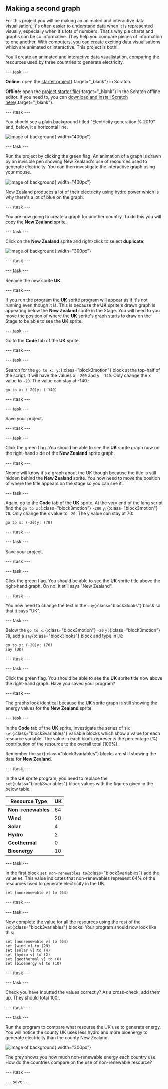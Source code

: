 ## Making a second graph

For this project you will be making an animated and interactive data visualisation. It's often easier to understand data when it is represented visually, especially when it's lots of numbers. That's why pie charts and graphs can be so informative. They help you compare pieces of information to one another. With computers, you can create exciting data visualisations which are animated or interactive. This project is both!

You'll create an animated and interactive data vsualistation, comparing the resources used by three countries to generate electricity.

--- task ---

**Online:** open the [starter project](http://rpf.io/electricity-generation-on){:target="_blank"} in Scratch.
 
**Offline:** open the [project starter file](http://rpf.io/p/en/serene-scene-go){:target="_blank"} in the Scratch offline editor. If you need to, you can [download and install Scratch here](https://scratch.mit.edu/download){:target="_blank"}.

--- /task ---

You should see a plain background titled "Electricity generation % 2019" and, below, it a horizontal line.

![image of background](images/electricity-starter.png){:width="400px"}

--- task ---

Run the project by clicking the green flag. An animation of a graph is drawn by an invisible pen showing New Zealand's use of resources used to generate electricity. You can then investigate the interactive graph using your mouse.

![image of background](images/electricity-starter-green-flag.png){:width="400px"}

New Zealand produces a lot of their electricity using hydro power which is why there's a lot of blue on the graph.

--- /task ---

You are now going to create a graph for another country. To do this you will copy the **New Zealand** sprite.  

--- task ---

Click on the **New Zealand** sprite and right-click to select **duplicate**.

![image of background](images/electricity-copy-sprite.png){:width="300px"}

--- /task ---

--- task ---

Rename the new sprite **UK**. 

--- /task ---

If you run the program the **UK** sprite program will appear as if it's not running even though it is. This is because the **UK** sprite's drawn graph is appearing below the **New Zealand** sprite in the Stage. You will need to you move the position of where the **UK** sprite's graph starts to draw on the Stage to be able to see the **UK** sprite.

--- task ---

Go to the **Code** tab of the **UK** sprite.

--- /task ---

--- task ---

Search for the `go to x: y:`{:class="block3motion"} block at the top-half of the script. It will have the values x: `-200` and y: `-140`. Only change the x value to `-20`. The value can stay at -140.:

```blocks3
go to x: (-20)y: (-140)
```
--- /task ---

--- task ---

Save your project.

--- /task ---

--- task ---

Click the green flag. You should be able to see the **UK** sprite graph now on the right-hand side of the **New Zealand** sprite graph.

--- /task ---

Noone will know it's a graph about the UK though because the title is still hidden behind the **New Zealand** sprite. You now need to move the position of where the title appears on the stage so you can see it.

--- task ---

Again, go to the **Code** tab of the **UK** sprite. At the very end of the long script find the `go to x:`{:class="block3motion"} `-200` `y:`{:class="block3motion"} `70`. Only change the x value to `-20`. The y value can stay at 70:

```blocks3
go to x: (-20)y: (70)
```

--- /task ---

--- task ---

Save your project.

--- /task ---

--- task ---

Click the green flag. You should be able to see the **UK** sprite title above the right-hand graph. On no! It still says "New Zealand".

--- /task ---

You now need to change the text in the `say`{:class="block3looks"} block so that it says "UK".

--- task ---

Below the `go to x:`{:class="block3motion"} `-20` `y:`{:class="block3motion"} `70`, add a `say`{:class="block3looks"} block and type in `UK`:

```blocks3
go to x: (-20)y: (70)
say (UK)
```
--- /task ---

--- task ---

Click the green flag. You should be able to see the **UK** sprite title now above the right-hand graph. Have you saved your program?

--- /task ---

The graphs look identical because the **UK** sprite graph is still showing the energy values for the **New Zealand** sprite.

--- task ---

In the **Code** tab of the **UK** sprite, investigate the series of six `set`{:class="block3variables"} variable blocks which show a value for each resource variable. The value in each block represents the percentage (%) contribution of the resource to the overall total (100%). 

Remember the `set`{:class="block3variables"} blocks are still showing the data for **New Zealand**. 

--- /task ---

In the **UK** sprite program, you need to replace the `set`{:class="block3variables"} block values with the figures given in the below table. 

Resource Type | UK |
--- | --- |
**Non-renewables** | 64 |
**Wind** | 20 |
**Solar** | 4 | 
**Hydro** | 2 |
**Geothermal** | 0 |
**Bioenergy** | 10 |

--- task ---

In the first block `set non-renewables to`{:class="block3variables"} add the value `64`. This value indicates that non-renewables represent 64% of the resources used to generate electricity in the UK.

```blocks3
set [nonrenewable v] to (64)
```
--- /task ---

--- task ---

Now complete the value for all the resources using the rest of the `set`{:class="block3variables"} blocks. Your program should now look like this:

```blocks3
set [nonrenewable v] to (64)
set [wind v] to (20)
set [solar v] to (4)
set [hydro v] to (2)
set [geothermal v] to (0)
set [bioenergy v] to (10)
```
--- /task ---

--- task ---

Check you have inputted the values correctly? As a cross-check, add them up. They should total 100!.

--- /task ---

--- task ---

Run the program to compare what resourse the UK use to generate energy. You will notice the county UK uses less hydro and more bioenergy to generate electricity than the county New Zealand. 

![image of background](images/electricity-compare-two-graphs.png){:width="300px"}

The grey shows you how much non-renewable energy each country use. How do the countries compare on the use of non-renewable resource?

--- /task ---

--- save ---
